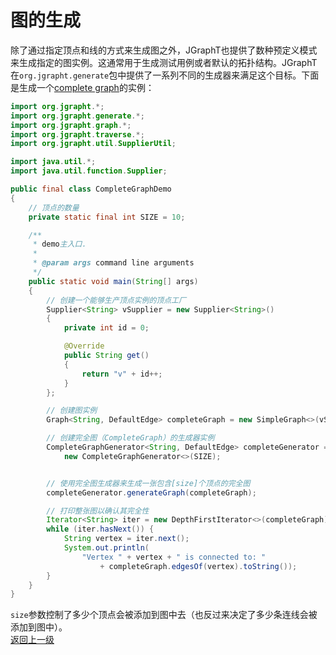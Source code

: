 # 图的生成  
除了通过指定顶点和线的方式来生成图之外，JGraphT也提供了数种预定义模式来生成指定的图实例。这通常用于生成测试用例或者默认的拓扑结构。JGraphT在`org.jgrapht.generate`包中提供了一系列不同的生成器来满足这个目标。下面是生成一个[complete graph](http://mathworld.wolfram.com/CompleteGraph.html)的实例：  
```java  
import org.jgrapht.*;
import org.jgrapht.generate.*;
import org.jgrapht.graph.*;
import org.jgrapht.traverse.*;
import org.jgrapht.util.SupplierUtil;

import java.util.*;
import java.util.function.Supplier;

public final class CompleteGraphDemo
{
    // 顶点的数量
    private static final int SIZE = 10;

    /**
     * demo主入口.
     * 
     * @param args command line arguments
     */
    public static void main(String[] args)
    {
        // 创建一个能够生产顶点实例的顶点工厂
        Supplier<String> vSupplier = new Supplier<String>()
        {
            private int id = 0;

            @Override
            public String get()
            {
                return "v" + id++;
            }
        };

        // 创建图实例
        Graph<String, DefaultEdge> completeGraph = new SimpleGraph<>(vSupplier, SupplierUtil.createDefaultEdgeSupplier(), false);

        // 创建完全图（CompleteGraph）的生成器实例
        CompleteGraphGenerator<String, DefaultEdge> completeGenerator =
            new CompleteGraphGenerator<>(SIZE);


        // 使用完全图生成器来生成一张包含[size]个顶点的完全图
        completeGenerator.generateGraph(completeGraph);

        // 打印整张图以确认其完全性
        Iterator<String> iter = new DepthFirstIterator<>(completeGraph);
        while (iter.hasNext()) {
            String vertex = iter.next();
            System.out.println(
                "Vertex " + vertex + " is connected to: "
                    + completeGraph.edgesOf(vertex).toString());
        }
    }
}
```  
`size`参数控制了多少个顶点会被添加到图中去（也反过来决定了多少条连线会被添加到图中）。  
[返回上一级](https://github.com/roysong/reseachTec/tree/master/graph/jGraphT/apply/dev#jgrapht%E5%BC%80%E5%8F%91%E6%8C%87%E5%8D%97%E6%80%BB%E7%BA%B2)
